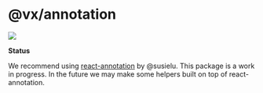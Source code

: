 # @vx/annotation

<p>
  <a title="@vx/annotation npm downloads" href="https://www.npmjs.com/package/@vx/annotation">
    <img src="https://img.shields.io/npm/dm/@vx/annotation.svg?style=flat-square" />
  </a>
</p>

**Status**

We recommend using [react-annotation](http://react-annotation.susielu.com/) by @susielu. This package is a work in progress. In the future we may make some helpers built on top of react-annotation.
